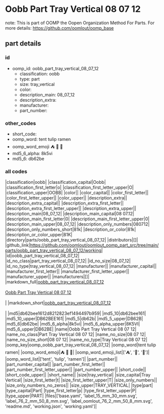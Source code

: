 # Oobb Part Tray Vertical 08 07 12  

note: This is part of OOMP the Oopen Organization Method For Parts. For more details: https://github.com/oomlout/oomp_base

##  part details





### id
* oomp_id: oobb_part_tray_vertical_08_07_12
  * classification: oobb
  * type: part
  * size: tray_vertical
  * color: 
  * description_main: 08_07_12
  * description_extra: 
  * manufacturer: 
  * part_number: 

### other_codes
* short_code: 
* oomp_word: tent tulip ramen
* oomp_word_emoji :tent: :tulip: :ramen:
* md5_6_alpha: 8k5vi
* md5_6: db62be

### all codes 
|classification|oobb|
|classification_capital|Oobb|
|classification_first_letter|o|
|classification_first_letter_upper|O|
|classification_upper|OOBB|
|color||
|color_capital||
|color_first_letter||
|color_first_letter_upper||
|color_upper||
|description_extra||
|description_extra_capital||
|description_extra_first_letter||
|description_extra_first_letter_upper||
|description_extra_upper||
|description_main|08_07_12|
|description_main_capital|08 07.12|
|description_main_first_letter|0|
|description_main_first_letter_upper|0|
|description_main_upper|08_07_12|
|description_only_numbers|080712|
|description_only_numbers_short|81k|
|description_or_color|81k|
|description_or_color_upper|81K|
|directory|parts/oobb_part_tray_vertical_08_07_12|
|distributors|[]|
|github_link|https://github.com/oomlout/oomlout_oomp_part_src/tree/main/parts/oobb_part_tray_vertical_08_07_12/working|
|id|oobb_part_tray_vertical_08_07_12|
|id_no_class|part_tray_vertical_08_07_12|
|id_no_size|08_07_12|
|id_no_type|tray_vertical_08_07_12|
|manufacturer||
|manufacturer_capital||
|manufacturer_first_letter||
|manufacturer_first_letter_upper||
|manufacturer_upper||
|manufacturers|[]|
|markdown_full|[oobb_part_tray_vertical_08_07_12](https://github.com/oomlout/oomlout_oomp_part_src/tree/main/parts/oobb_part_tray_vertical_08_07_12/working)<br>[](https://github.com/oomlout/oomlout_oomp_part_src/tree/main/parts/oobb_part_tray_vertical_08_07_12/working)<br>[Oobb Part Tray Vertical 08 07 12](https://github.com/oomlout/oomlout_oomp_part_src/tree/main/parts/oobb_part_tray_vertical_08_07_12/working)<br><br>|
|markdown_short|[oobb_part_tray_vertical_08_07_12](https://github.com/oomlout/oomlout_oomp_part_src/tree/main/parts/oobb_part_tray_vertical_08_07_12/working)<br><br>|
|md5|db62bee1612d8212823ef1494497b959|
|md5_10|db62bee161|
|md5_10_upper|DB62BEE161|
|md5_5|db62b|
|md5_5_upper|DB62B|
|md5_6|db62be|
|md5_6_alpha|8k5vi|
|md5_6_alpha_upper|8K5VI|
|md5_6_upper|DB62BE|
|name|Oobb Part Tray Vertical 08 07 12|
|name_no_class|Part Tray Vertical 08 07 12|
|name_no_size|08 07 12|
|name_no_size_short|08 07 12|
|name_no_type|Tray Vertical 08 07 12|
|oomp_key|oomp_oobb_part_tray_vertical_08_07_12|
|oomp_word|tent tulip ramen|
|oomp_word_emoji|:tent: :tulip: :ramen:|
|oomp_word_emoji_list|[':tent:', ':tulip:', ':ramen:']|
|oomp_word_list|['tent', 'tulip', 'ramen']|
|part_number||
|part_number_capital||
|part_number_first_letter||
|part_number_first_letter_upper||
|part_number_upper||
|short_code||
|short_code_upper||
|short_name||
|size|tray_vertical|
|size_capital|Tray Vertical|
|size_first_letter|t|
|size_first_letter_upper|T|
|size_only_numbers||
|size_only_numbers_no_zeros||
|size_upper|TRAY_VERTICAL|
|type|part|
|type_capital|Part|
|type_first_letter|p|
|type_first_letter_upper|P|
|type_upper|PART|
|files|['base.yaml', 'label_15_mm_30_mm.svg', 'label_76_2_mm_50_8_mm.svg', 'label_oomlout_76_2_mm_50_8_mm.svg', 'readme.md', 'working.json', 'working.yaml']|
